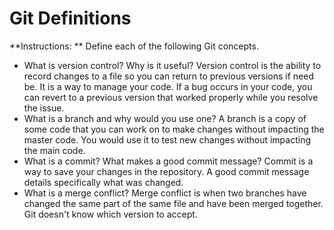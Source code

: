 # Git Definitions

**Instructions: ** Define each of the following Git concepts.

* What is version control?  Why is it useful?
	Version control is the ability to record changes to a file so you can return to previous versions if need be. It is a way to manage your code. If a bug occurs in your code, you can revert to a previous version that worked properly while you resolve the issue.
* What is a branch and why would you use one?
	A branch is a copy of some code that you can work on to make changes without impacting the master code. You would use it to test new changes without impacting the main code.
* What is a commit? What makes a good commit message?
	Commit is a way to save your changes in the repository. A good commit message details specifically what was changed. 
* What is a merge conflict?
	Merge conflict is when two branches have changed the same part of the same file and have been merged together. Git doesn't know which version to accept. 